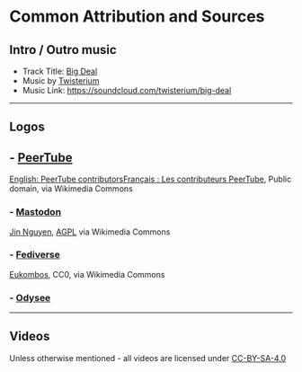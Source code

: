 # Common Attribution and Sources

## Intro / Outro music

- Track Title: [Big Deal](https://soundcloud.com/twisterium/big-deal)
- Music by [Twisterium](https://soundcloud.com/twisterium)
- Music Link: <https://soundcloud.com/twisterium/big-deal>

---

## Logos

## - [PeerTube](https://commons.wikimedia.org/wiki/File:Logo_de_PeerTube.svg)

[English:  PeerTube contributorsFrançais :  Les contributeurs PeerTube](https://commons.wikimedia.org/wiki/File:Logo_de_PeerTube.svg), Public domain, via Wikimedia Commons

### - [Mastodon](https://commons.wikimedia.org/wiki/File:Mastodon_Logotype_(Simple).svg)

[Jin Nguyen](https://commons.wikimedia.org/wiki/File:Mastodon_Logotype_(Simple).svg), [AGPL](https://www.gnu.org/licenses/agpl.html) via Wikimedia Commons

### - [Fediverse](https://commons.wikimedia.org/wiki/File:Fediverse_logo_proposal.svg)

[Eukombos](https://commons.wikimedia.org/wiki/File:Fediverse_logo_proposal.svg), CC0, via Wikimedia Commons

### - [Odysee](https://odysee.com/@OdyseeHelp:b/odyseepresskit:b)

---

## Videos

Unless otherwise mentioned - all videos are licensed under [CC-BY-SA-4.0](https://creativecommons.org/licenses/by-sa/4.0/)
